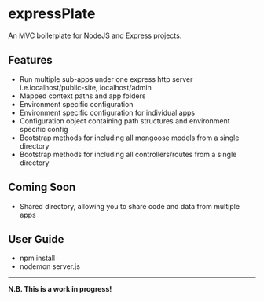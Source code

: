 expressPlate
============

An MVC boilerplate for NodeJS and Express projects.


Features
--------
* Run multiple sub-apps under one express http server i.e.localhost/public-site, localhost/admin
* Mapped context paths and app folders
* Environment specific configuration
* Environment specific configuration for individual apps
* Configuration object containing path structures and environment specific config
* Bootstrap methods for including all mongoose models from a single directory
* Bootstrap methods for including all controllers/routes from a single directory


Coming Soon
-----------

* Shared directory, allowing you to share code and data from multiple apps


User Guide
----------

* npm install
* nodemon server.js

---------------------------------------------

**N.B. This is a work in progress!**
